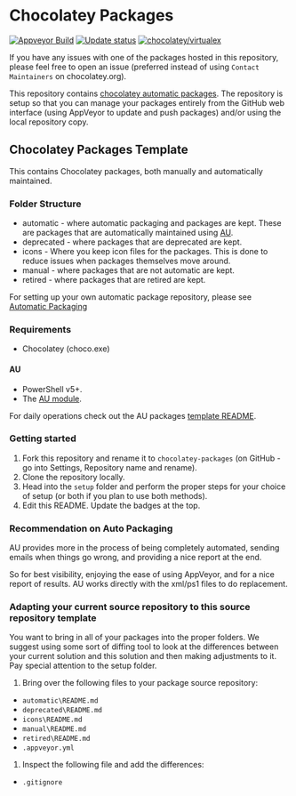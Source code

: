 # Chocolatey Packages

[![Appveyor Build](https://ci.appveyor.com/api/projects/status/github/strausmann/ChocolateyPackages?svg=true)](https://ci.appveyor.com/project/strausmann/ChocolateyPackages)
[![Update status](https://img.shields.io/badge/Update-Status-blue.svg)](https://gist.github.com/strausmann/113649984d5ef59e0ec2d529dfc28df4)
[![chocolatey/virtualex](https://img.shields.io/badge/Chocolatey-strausmann-yellowgreen.svg)](https://community.chocolatey.org/profiles/strausmann)

If you have any issues with one of the packages hosted in this repository, please feel free to open an issue (preferred instead of using `Contact Maintainers` on chocolatey.org).

This repository contains [chocolatey automatic packages](https://docs.chocolatey.org/en-us/create/automatic-packages).
The repository is setup so that you can manage your packages entirely from the GitHub web interface (using AppVeyor to update and push packages) and/or using the local repository copy.

## Chocolatey Packages Template

This contains Chocolatey packages, both manually and automatically maintained.

### Folder Structure

* automatic - where automatic packaging and packages are kept. These are packages that are automatically maintained using [AU](https://community.chocolatey.org/packages/au).
* deprecated - where packages that are deprecated are kept.
* icons - Where you keep icon files for the packages. This is done to reduce issues when packages themselves move around.
* manual - where packages that are not automatic are kept.
* retired - where packages that are retired are kept.

For setting up your own automatic package repository, please see [Automatic Packaging](https://docs.chocolatey.org/en-us/create/automatic-packages)

### Requirements

* Chocolatey (choco.exe)

#### AU

* PowerShell v5+.
* The [AU module](https://community.chocolatey.org/packages/au).

For daily operations check out the AU packages [template README](https://github.com/majkinetor/au-packages-template/blob/master/README.md).

### Getting started

1. Fork this repository and rename it to `chocolatey-packages` (on GitHub - go into Settings, Repository name and rename).
1. Clone the repository locally.
1. Head into the `setup` folder and perform the proper steps for your choice of setup (or both if you plan to use both methods).
1. Edit this README. Update the badges at the top.


### Recommendation on Auto Packaging

AU provides more in the process of being completely automated, sending emails when things go wrong, and providing a nice report at the end.

So for best visibility, enjoying the ease of using AppVeyor, and for a nice report of results. AU works directly with the xml/ps1 files to do replacement.

### Adapting your current source repository to this source repository template

You want to bring in all of your packages into the proper folders. We suggest using some sort of diffing tool to look at the differences between your current solution and this solution and then making adjustments to it. Pay special attention to the setup folder.

1. Bring over the following files to your package source repository:

* `automatic\README.md`
* `deprecated\README.md`
* `icons\README.md`
* `manual\README.md`
* `retired\README.md`
* `.appveyor.yml`

1. Inspect the following file and add the differences:

* `.gitignore`
